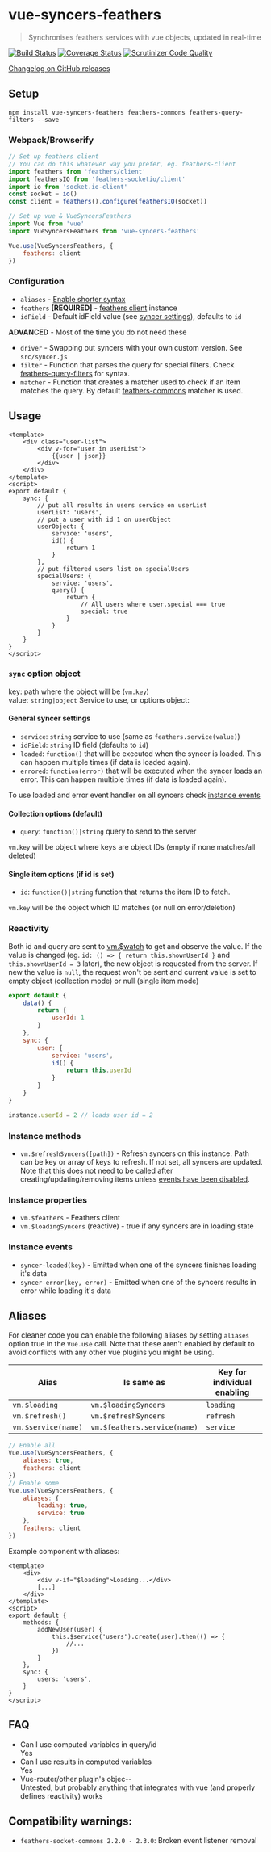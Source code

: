 # vue-syncers-feathers

> Synchronises feathers services with vue objects, updated in real-time

[![Build Status](https://travis-ci.org/t2t2/vue-syncers-feathers.svg?branch=master)](https://travis-ci.org/t2t2/vue-syncers-feathers)
[![Coverage Status](https://coveralls.io/repos/github/t2t2/vue-syncers-feathers/badge.svg?branch=master)](https://coveralls.io/github/t2t2/vue-syncers-feathers?branch=master)
[![Scrutinizer Code Quality](https://scrutinizer-ci.com/g/t2t2/vue-syncers-feathers/badges/quality-score.png?b=master)](https://scrutinizer-ci.com/g/t2t2/vue-syncers-feathers/?branch=master)

[Changelog on GitHub releases](https://github.com/t2t2/vue-syncers-feathers/releases)

## Setup

`npm install vue-syncers-feathers feathers-commons feathers-query-filters --save`

### Webpack/Browserify

```js
// Set up feathers client
// You can do this whatever way you prefer, eg. feathers-client
import feathers from 'feathers/client'
import feathersIO from 'feathers-socketio/client'
import io from 'socket.io-client'
const socket = io()
const client = feathers().configure(feathersIO(socket))

// Set up vue & VueSyncersFeathers
import Vue from 'vue'
import VueSyncersFeathers from 'vue-syncers-feathers'

Vue.use(VueSyncersFeathers, {
	feathers: client
})
```

### Configuration

* `aliases` - [Enable shorter syntax](#aliases)
* `feathers` **[REQUIRED]** - [feathers client](http://docs.feathersjs.com/clients/readme.html) instance
* `idField` - Default idField value (see [syncer settings](#general-syncer-settings)), defaults to `id`

**ADVANCED** - Most of the time you do not need these

* `driver` - Swapping out syncers with your own custom version. See `src/syncer.js`
* `filter` - Function that parses the query for special filters.
Check [feathers-query-filters](https://github.com/feathersjs/feathers-query-filters) for syntax.
* `matcher` - Function that creates a matcher used to check if an item matches the query.
By default [feathers-commons](https://github.com/feathersjs/feathers-commons) matcher is used.

## Usage

```vue
<template>
	<div class="user-list">
		<div v-for="user in userList">
			{{user | json}}
		</div>
	</div>
</template>
<script>
export default {
	sync: {
		// put all results in users service on userList
		userList: 'users',
		// put a user with id 1 on userObject
		userObject: {
			service: 'users',
			id() {
				return 1
			}
		},
		// put filtered users list on specialUsers
		specialUsers: {
			service: 'users',
			query() {
				return {
					// All users where user.special === true
					special: true
				}
			}
		}
	}
}
</script>
```

### `sync` option object

key: path where the object will be (`vm.key`)  
value: `string|object` Service to use, or options object:

#### General syncer settings

* `service`: `string` service to use (same as `feathers.service(value)`)
* `idField`: `string` ID field (defaults to `id`)
* `loaded`: `function()` that will be executed when the syncer is loaded. This can happen multiple times (if data is loaded again).
* `errored`:  `function(error)` that will be executed when the syncer loads an error. This can happen multiple times (if data is loaded again).

To use loaded and error event handler on all syncers check [instance events](#instance-events)

#### Collection options (default)

* `query`: `function()|string` query to send to the server

`vm.key` will be object where keys are object IDs (empty if none matches/all deleted)

#### Single item options (if id is set)

* `id`: `function()|string` function that returns the item ID to fetch.

`vm.key` will be the object which ID matches (or null on error/deletion)

### Reactivity

Both id and query are sent to [vm.$watch](http://vuejs.org/api/#vm-watch) to get and observe the value. If the value
is changed (eg. `id: () => { return this.shownUserId }` and `this.shownUserId = 3` later), the new object is requested
from the server. If new the value is `null`, the request won't be sent and current value is set to empty object
(collection mode) or null (single item mode)

```js
export default {
	data() {
		return {
			userId: 1
		}
	},
	sync: {
		user: {
			service: 'users',
			id() {
				return this.userId
			}
		}
	}
}

instance.userId = 2 // loads user id = 2
```

### Instance methods

* `vm.$refreshSyncers([path])` - Refresh syncers on this instance. Path can be key or array of keys to refresh.
If not set, all syncers are updated. Note that this does not need to be called after creating/updating/removing items
unless [events have been disabled](https://docs.feathersjs.com/real-time/filtering.html).

### Instance properties

* `vm.$feathers` - Feathers client
* `vm.$loadingSyncers` (reactive) - true if any syncers are in loading state

### Instance events

* `syncer-loaded(key)` - Emitted when one of the syncers finishes loading it's data
* `syncer-error(key, error)` - Emitted when one of the syncers results in error while loading it's data

## Aliases

For cleaner code you can enable the following aliases by setting `aliases` option true in the `Vue.use` call.
Note that these aren't enabled by default to avoid conflicts with any other vue plugins you might be using.

Alias | Is same as | Key for individual enabling
---|---|---
`vm.$loading` | `vm.$loadingSyncers` | `loading`
`vm.$refresh()` | `vm.$refreshSyncers` | `refresh`
`vm.$service(name)` | `vm.$feathers.service(name)` | `service`

```js
// Enable all
Vue.use(VueSyncersFeathers, {
	aliases: true,
	feathers: client
})
// Enable some
Vue.use(VueSyncersFeathers, {
	aliases: {
		loading: true,
		service: true
	},
	feathers: client
})
```

Example component with aliases:

```vue
<template>
	<div>
		<div v-if="$loading">Loading...</div>
		[...]
	</div>
</template>
<script>
export default {
	methods: {
		addNewUser(user) {
			this.$service('users').create(user).then(() => {
				//...
			})
		}
	},
	sync: {
		users: 'users',
	}
}
</script>

```

## FAQ

* Can I use computed variables in query/id  
Yes
* Can I use results in computed variables  
Yes
* Vue-router/other plugin's objec--  
Untested, but probably anything that integrates with vue (and properly defines reactivity) works

## Compatibility warnings:

* `feathers-socket-commons 2.2.0 - 2.3.0`: Broken event listener removal

